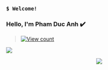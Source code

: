 ### `$ Welcome!`

### Hello, I'm Pham Duc Anh ✔️

> [![View count](https://visitcount.itsvg.in/api?id=anhtitan&color=6&icon=0&pretty=true)](https://visitcount.itsvg.in/api?id=anhtitan)

<img src="https://user-images.githubusercontent.com/73097560/115834477-dbab4500-a447-11eb-908a-139a6edaec5c.gif">

<p align="center" color="#36BCF7FF"><img src="https://readme-typing-svg.herokuapp.com?lines=Hello+World!;Hello+my+friend!"></p>

